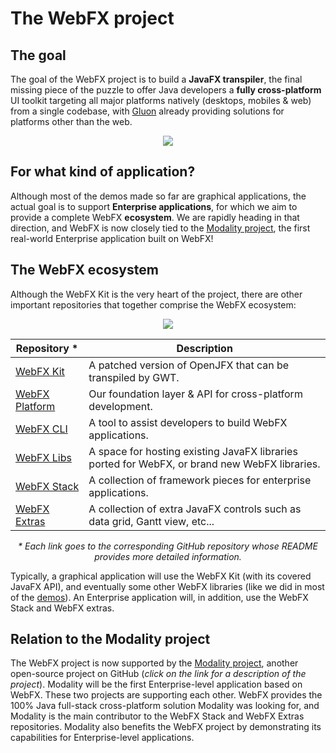 # The WebFX project

## The goal 

The goal of the WebFX project is to build a **JavaFX transpiler**, the final missing piece of the puzzle to offer Java developers a **fully cross-platform** UI toolkit targeting all major platforms natively (desktops, mobiles & web) from a single codebase, with [Gluon](https://gluonhq.com/) already providing solutions for platforms other than the web. 

<p align="center">
  <img src="https://docs.webfx.dev/webfx-cross-platform.svg" />
</p>

## For what kind of application?

Although most of the demos made so far are graphical applications, the actual goal is to support **Enterprise applications**, for which we aim to provide a complete WebFX **ecosystem**. We are rapidly heading in that direction, and WebFX is now closely tied to the [Modality project](https://github.com/modalityproject/modality), the first real-world Enterprise application built on WebFX!

## The WebFX ecosystem

Although the WebFX Kit is the very heart of the project, there are other important repositories that together comprise the WebFX ecosystem:

<div align="center">
  <img src="https://docs.webfx.dev/webfx-project/webfx-ecosystem.svg" />

  <p></p>

| Repository *                                                      | Description                                                                                   |
|-------------------------------------------------------------------|-----------------------------------------------------------------------------------------------|
| [WebFX Kit](https://github.com/webfx-project/webfx)               | A patched version of OpenJFX that can be transpiled by GWT.                                   |
| [WebFX Platform](https://github.com/webfx-project/webfx-platform) | Our foundation layer & API for cross-platform development.                                    |
| [WebFX CLI](https://github.com/webfx-project/webfx-cli)           | A tool to assist developers to build WebFX applications.                                      |
| [WebFX Libs](https://github.com/webfx-libs)                       | A space for hosting existing JavaFX libraries ported for WebFX, or brand new WebFX libraries. |
| [WebFX Stack](https://github.com/webfx-project/webfx-stack)       | A collection of framework pieces for enterprise applications.                                 |
| [WebFX Extras](https://github.com/webfx-project/webfx-extras)     | A collection of extra JavaFX controls such as data grid, Gantt view, etc...                   |

*\* Each link goes to the corresponding GitHub repository whose README provides more detailed information.*

</div>

Typically, a graphical application will use the WebFX Kit (with its covered JavaFX API), and eventually some other WebFX libraries (like we did in most of the [demos](https://github.com/webfx-demos)). An Enterprise application will, in addition, use the WebFX Stack and WebFX extras.

## Relation to the Modality project

The WebFX project is now supported by the [Modality project](https://github.com/modalityproject/modality), another open-source project on GitHub (*click on the link for a description of the project*). Modality will be the first Enterprise-level application based on WebFX. These two projects are supporting each other. WebFX provides the 100% Java full-stack cross-platform solution Modality was looking for, and Modality is the main contributor to the WebFX Stack and WebFX Extras repositories. Modality also benefits the WebFX project by demonstrating its capabilities for Enterprise-level applications.
